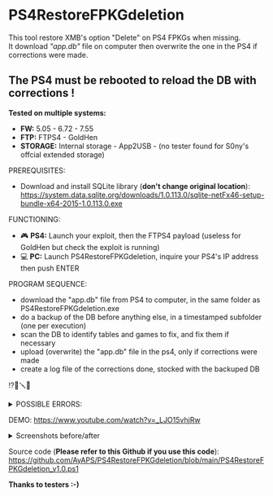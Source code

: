 # PS4RestoreFPKGdeletion
This tool restore XMB's option "Delete" on PS4 FPKGs when missing.<br />
It download <i>"app.db"</i> file on computer then overwrite the one in the PS4 if corrections were made.
## The PS4 must be rebooted to reload the DB with corrections !

<b>Tested on multiple systems:<br /></b>
- <b>FW:</b> 5.05 - 6.72 - 7.55
- <b>FTP:</b> FTPS4 - GoldHen
- <b>STORAGE:</b> Internal storage - App2USB - (no tester found for S0ny's offcial extended storage)

PREREQUISITES:
- Download and install SQLite library (<b>don't change original location</b>): https://system.data.sqlite.org/downloads/1.0.113.0/sqlite-netFx46-setup-bundle-x64-2015-1.0.113.0.exe

FUNCTIONING:
- 🎮 <b>PS4:</b> Launch your exploit, then the FTPS4 payload (useless for GoldHen but check the exploit is running)
- 💻 <b>PC:</b> Launch PS4RestoreFPKGdeletion, inquire your PS4's IP address then push ENTER

PROGRAM SEQUENCE:
- download the "app.db" file from PS4 to computer, in the same folder as PS4RestoreFPKGdeletion.exe
- do a backup of the DB before anything else, in a timestamped subfolder (one per execution)
- scan the DB to identify tables and games to fix, and fix them if necessary
- upload (overwrite) the "app.db" file in the ps4, only if corrections were made
- create a log file of the corrections done, stocked with the backuped DB

⁉️🔧🪛🧰<details><summary>POSSIBLE ERRORS:</summary>
 <br /><li>https://raw.githubusercontent.com/AyAPS/PS4RestoreFPKGdeletion/main/1_DLL.PNG
 <br /><b>You must not modify program arborescence, nor move PS4RestoreFPKGdeletion.exe</b></li>
 <br /><li>https://raw.githubusercontent.com/AyAPS/PS4RestoreFPKGdeletion/main/3_PING.PNG
 <br />The IP address entered must'nt be the PS4's IP address, check your network and PS4 connectivity</li>
 <br /><li>https://raw.githubusercontent.com/AyAPS/PS4RestoreFPKGdeletion/main/4_PORT_FTP.PNG
 <br />Check that your PS4's exploit is running (GoldHen) or your PS4FTP payload is loaded</li>
 <br /><li>https://raw.githubusercontent.com/AyAPS/PS4RestoreFPKGdeletion/main/5_DOWNLOAD.PNG
 <br />This shouldn't happen, create an issue</li>
 <br /><li>https://raw.githubusercontent.com/AyAPS/PS4RestoreFPKGdeletion/main/6_UPLOAD.PNG
 <br />This shouldn't happen, create an issue</li>
</details> 

DEMO: https://www.youtube.com/watch?v=_LJO15vhjRw

<details><summary>Screenshots before/after</summary>
https://raw.githubusercontent.com/AyAPS/PS4RestoreFPKGdeletion/main/1_BEFORE.PNG
<br />https://raw.githubusercontent.com/AyAPS/PS4RestoreFPKGdeletion/main/1_AFTER.PNG
<br />https://raw.githubusercontent.com/AyAPS/PS4RestoreFPKGdeletion/main/2_BEFORE.PNG
<br />https://raw.githubusercontent.com/AyAPS/PS4RestoreFPKGdeletion/main/2_AFTER.PNG
</details>

Source code (<b>Please refer to this Github if you use this code</b>):
<br />https://github.com/AyAPS/PS4RestoreFPKGdeletion/blob/main/PS4RestoreFPKGdeletion_v1.0.ps1

<b>Thanks to testers :-)</b>
